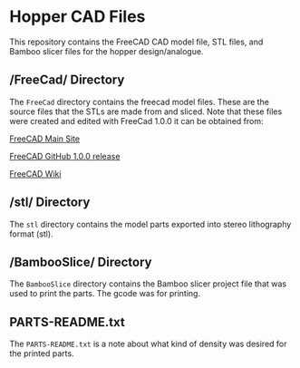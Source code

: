 # Hopper CAD Files

This repository contains the FreeCAD CAD model file, STL files, and Bamboo slicer files for the hopper design/analogue.

## /FreeCad/ Directory

The `FreeCad` directory contains the freecad model files. These are the source files that the STLs are made from and sliced. Note that these files were created and edited with FreeCad 1.0.0 it can be obtained from:

[FreeCAD Main Site](https://www.freecad.org/downloads.php)

[FreeCAD GitHub 1.0.0 release](https://github.com/FreeCAD/FreeCAD/releases/tag/1.0.0)

[FreeCAD Wiki](https://wiki.freecad.org)

## /stl/ Directory

The `stl` directory contains the model parts exported into stereo lithography format (stl).

## /BambooSlice/ Directory

The `BambooSlice` directory contains the Bamboo slicer project file that was used to print the parts. The gcode was for printing.

## PARTS-README.txt

The `PARTS-README.txt` is a note about what kind of density was desired for the printed parts.


